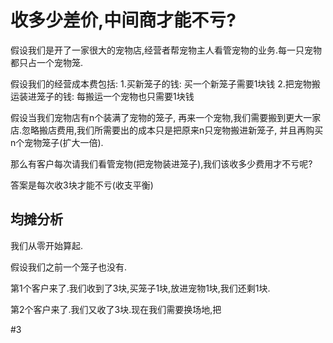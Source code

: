 # 收多少差价,中间商才能不亏?
假设我们是开了一家很大的宠物店,经营者帮宠物主人看管宠物的业务.每一只宠物都只占一个宠物笼.

假设我们的经营成本费包括:
1.买新笼子的钱: 买一个新笼子需要1块钱
2.把宠物搬运装进笼子的钱: 每搬运一个宠物也只需要1块钱

假设当我们宠物店有n个装满了宠物的笼子, 再来一个宠物,我们需要搬到更大一家店.忽略搬店费用,我们所需要出的成本只是把原来n只宠物搬进新笼子,
并且再购买n个宠物笼子(扩大一倍).

那么有客户每次请我们看管宠物(把宠物装进笼子),我们该收多少费用才不亏呢?

答案是每次收3块才能不亏(收支平衡)

## 均摊分析
我们从零开始算起.

假设我们之前一个笼子也没有. 

第1个客户来了.我们收到了3块,买笼子1块,放进宠物1块,我们还剩1块.

第2个客户来了.我们又收了3块.现在我们需要换场地,把


#3



